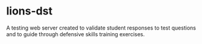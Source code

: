 # lions-dst
A testing web server created to validate student responses to test questions and to guide through defensive skills training exercises.
